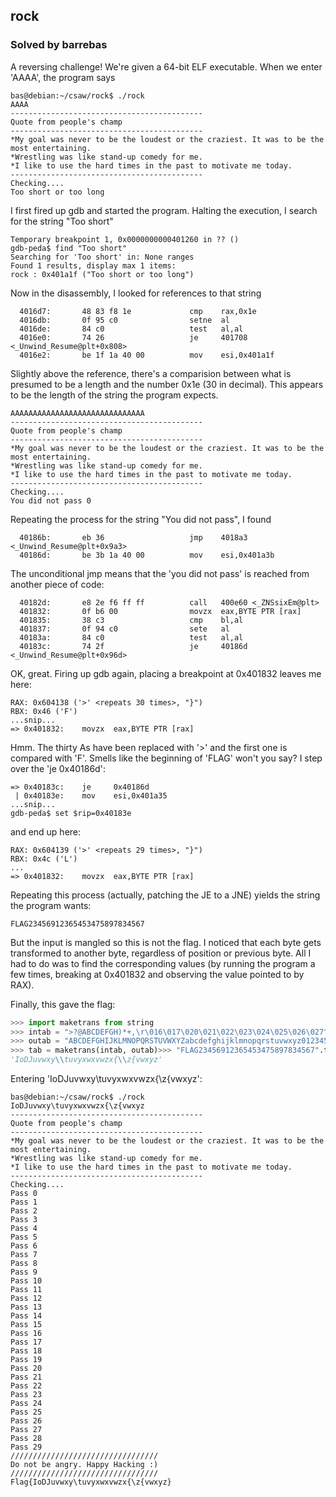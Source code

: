rock
---

### Solved by barrebas

A reversing challenge! We're given a 64-bit ELF executable. When we enter 'AAAA', the program says

```
bas@debian:~/csaw/rock$ ./rock
AAAA
-------------------------------------------
Quote from people's champ
-------------------------------------------
*My goal was never to be the loudest or the craziest. It was to be the most entertaining.
*Wrestling was like stand-up comedy for me.
*I like to use the hard times in the past to motivate me today.
-------------------------------------------
Checking....
Too short or too long
```

I first fired up gdb and started the program. Halting the execution, I search for the string "Too short"

```
Temporary breakpoint 1, 0x0000000000401260 in ?? ()
gdb-peda$ find "Too short"
Searching for 'Too short' in: None ranges
Found 1 results, display max 1 items:
rock : 0x401a1f ("Too short or too long")
```

Now in the disassembly, I looked for references to that string

```
  4016d7:       48 83 f8 1e             cmp    rax,0x1e
  4016db:       0f 95 c0                setne  al
  4016de:       84 c0                   test   al,al
  4016e0:       74 26                   je     401708 <_Unwind_Resume@plt+0x808>
  4016e2:       be 1f 1a 40 00          mov    esi,0x401a1f
```

Slightly above the reference, there's a comparision between what is presumed to be a length and the number 0x1e (30 in decimal). This appears to be the length of the string the program expects. 

```
AAAAAAAAAAAAAAAAAAAAAAAAAAAAAA
-------------------------------------------
Quote from people's champ
-------------------------------------------
*My goal was never to be the loudest or the craziest. It was to be the most entertaining.
*Wrestling was like stand-up comedy for me.
*I like to use the hard times in the past to motivate me today.
-------------------------------------------
Checking....
You did not pass 0
```

Repeating the process for the string "You did not pass", I found

```
  40186b:       eb 36                   jmp    4018a3 <_Unwind_Resume@plt+0x9a3>
  40186d:       be 3b 1a 40 00          mov    esi,0x401a3b
```

The unconditional jmp means that the 'you did not pass' is reached from another piece of code:

```
  40182d:       e8 2e f6 ff ff          call   400e60 <_ZNSsixEm@plt>
  401832:       0f b6 00                movzx  eax,BYTE PTR [rax]
  401835:       38 c3                   cmp    bl,al
  401837:       0f 94 c0                sete   al
  40183a:       84 c0                   test   al,al
  40183c:       74 2f                   je     40186d <_Unwind_Resume@plt+0x96d>
```

OK, great. Firing up gdb again, placing a breakpoint at 0x401832 leaves me here:

```
RAX: 0x604138 ('>' <repeats 30 times>, "}")
RBX: 0x46 ('F')
...snip...
=> 0x401832:	movzx  eax,BYTE PTR [rax]
```

Hmm. The thirty As have been replaced with '>' and the first one is compared with 'F'. Smells like the beginning of 'FLAG' won't you say? I step over the 'je 0x40186d':

```
=> 0x40183c:	je     0x40186d
 | 0x40183e:	mov    esi,0x401a35
...snip...
gdb-peda$ set $rip=0x40183e
```

and end up here:

```
RAX: 0x604139 ('>' <repeats 29 times>, "}")
RBX: 0x4c ('L')
...
=> 0x401832:	movzx  eax,BYTE PTR [rax]
```

Repeating this process (actually, patching the JE to a JNE) yields the string the program wants:

```
FLAG23456912365453475897834567
```

But the input is mangled so this is not the flag. I noticed that each byte gets transformed to another byte, regardless of position or previous byte. All I had to do was to find the corresponding values (by running the program a few times, breaking at 0x401832 and observing the value pointed to by RAX). 

Finally, this gave the flag:

```python
>>> import maketrans from string
>>> intab = ">?@ABCDEFGH)*+,\r\016\017\020\021\022\023\024\025\026\027^_`abcdefghIJKL-./01234567mnopqrstuv89"
>>> outab = "ABCDEFGHIJKLMNOPQRSTUVWXYZabcdefghijklmnopqrstuvwxyz0123456789{\\"
>>> tab = maketrans(intab, outab)>>> "FLAG23456912365453475897834567".translate(tab)
'IoDJuvwxy\\tuvyxwxvwzx{\\z{vwxyz'
```

Entering 'IoDJuvwxy\tuvyxwxvwzx{\z{vwxyz':

```
bas@debian:~/csaw/rock$ ./rock
IoDJuvwxy\tuvyxwxvwzx{\z{vwxyz
-------------------------------------------
Quote from people's champ
-------------------------------------------
*My goal was never to be the loudest or the craziest. It was to be the most entertaining.
*Wrestling was like stand-up comedy for me.
*I like to use the hard times in the past to motivate me today.
-------------------------------------------
Checking....
Pass 0
Pass 1
Pass 2
Pass 3
Pass 4
Pass 5
Pass 6
Pass 7
Pass 8
Pass 9
Pass 10
Pass 11
Pass 12
Pass 13
Pass 14
Pass 15
Pass 16
Pass 17
Pass 18
Pass 19
Pass 20
Pass 21
Pass 22
Pass 23
Pass 24
Pass 25
Pass 26
Pass 27
Pass 28
Pass 29
/////////////////////////////////
Do not be angry. Happy Hacking :)
/////////////////////////////////
Flag{IoDJuvwxy\tuvyxwxvwzx{\z{vwxyz}
```


